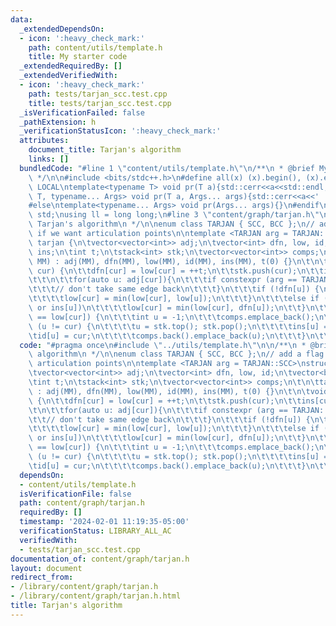 ```yaml
---
data:
  _extendedDependsOn:
  - icon: ':heavy_check_mark:'
    path: content/utils/template.h
    title: My starter code
  _extendedRequiredBy: []
  _extendedVerifiedWith:
  - icon: ':heavy_check_mark:'
    path: tests/tarjan_scc.test.cpp
    title: tests/tarjan_scc.test.cpp
  _isVerificationFailed: false
  _pathExtension: h
  _verificationStatusIcon: ':heavy_check_mark:'
  attributes:
    document_title: Tarjan's algorithm
    links: []
  bundledCode: "#line 1 \"content/utils/template.h\"\n/**\n * @brief My starter code\n\
    \ */\n\n#include <bits/stdc++.h>\n#define all(x) (x).begin(), (x).end()\n\n#ifdef\
    \ LOCAL\ntemplate<typename T> void pr(T a){std::cerr<<a<<std::endl;}\ntemplate<typename\
    \ T, typename... Args> void pr(T a, Args... args){std::cerr<<a<<' ',pr(args...);}\n\
    #else\ntemplate<typename... Args> void pr(Args... args){}\n#endif\n\nusing namespace\
    \ std;\nusing ll = long long;\n#line 3 \"content/graph/tarjan.h\"\n\n/**\n * @brief\
    \ Tarjan's algorithm\n */\n\nenum class TARJAN { SCC, BCC };\n// add a flag for\
    \ if we want articulation points\n\ntemplate <TARJAN arg = TARJAN::SCC>\nstruct\
    \ tarjan {\n\tvector<vector<int>> adj;\n\tvector<int> dfn, low, id;\n\tvector<bool>\
    \ ins;\n\tint t;\n\tstack<int> stk;\n\tvector<vector<int>> comps;\n\t\n\ttarjan(int\
    \ MM) : adj(MM), dfn(MM), low(MM), id(MM), ins(MM), t(0) {}\n\t\n\tvoid dfs(int\
    \ cur) {\n\t\tdfn[cur] = low[cur] = ++t;\n\t\tstk.push(cur);\n\t\tins[cur] = 1;\n\
    \t\t\n\t\tfor(auto u: adj[cur]){\n\t\t\tif constexpr (arg == TARJAN::BCC) {\n\t\
    \t\t\t// don't take same edge back\n\t\t\t}\n\t\t\tif (!dfn[u]) {\n\t\t\t\tdfs(u);\n\
    \t\t\t\tlow[cur] = min(low[cur], low[u]);\n\t\t\t}\n\t\t\telse if (arg == TARJAN::BCC\
    \ or ins[u])\n\t\t\t\tlow[cur] = min(low[cur], dfn[u]);\n\t\t}\n\t\t\n\t\tif (dfn[cur]\
    \ == low[cur]) {\n\t\t\tint u = -1;\n\t\t\tcomps.emplace_back();\n\t\t\twhile\
    \ (u != cur) {\n\t\t\t\tu = stk.top(); stk.pop();\n\t\t\t\tins[u] = 0;\n\t\t\t\
    \tid[u] = cur;\n\t\t\t\tcomps.back().emplace_back(u);\n\t\t\t}\n\t\t}\n\t}\n};\n"
  code: "#pragma once\n#include \"../utils/template.h\"\n\n/**\n * @brief Tarjan's\
    \ algorithm\n */\n\nenum class TARJAN { SCC, BCC };\n// add a flag for if we want\
    \ articulation points\n\ntemplate <TARJAN arg = TARJAN::SCC>\nstruct tarjan {\n\
    \tvector<vector<int>> adj;\n\tvector<int> dfn, low, id;\n\tvector<bool> ins;\n\
    \tint t;\n\tstack<int> stk;\n\tvector<vector<int>> comps;\n\t\n\ttarjan(int MM)\
    \ : adj(MM), dfn(MM), low(MM), id(MM), ins(MM), t(0) {}\n\t\n\tvoid dfs(int cur)\
    \ {\n\t\tdfn[cur] = low[cur] = ++t;\n\t\tstk.push(cur);\n\t\tins[cur] = 1;\n\t\
    \t\n\t\tfor(auto u: adj[cur]){\n\t\t\tif constexpr (arg == TARJAN::BCC) {\n\t\t\
    \t\t// don't take same edge back\n\t\t\t}\n\t\t\tif (!dfn[u]) {\n\t\t\t\tdfs(u);\n\
    \t\t\t\tlow[cur] = min(low[cur], low[u]);\n\t\t\t}\n\t\t\telse if (arg == TARJAN::BCC\
    \ or ins[u])\n\t\t\t\tlow[cur] = min(low[cur], dfn[u]);\n\t\t}\n\t\t\n\t\tif (dfn[cur]\
    \ == low[cur]) {\n\t\t\tint u = -1;\n\t\t\tcomps.emplace_back();\n\t\t\twhile\
    \ (u != cur) {\n\t\t\t\tu = stk.top(); stk.pop();\n\t\t\t\tins[u] = 0;\n\t\t\t\
    \tid[u] = cur;\n\t\t\t\tcomps.back().emplace_back(u);\n\t\t\t}\n\t\t}\n\t}\n};\n"
  dependsOn:
  - content/utils/template.h
  isVerificationFile: false
  path: content/graph/tarjan.h
  requiredBy: []
  timestamp: '2024-02-01 11:19:35-05:00'
  verificationStatus: LIBRARY_ALL_AC
  verifiedWith:
  - tests/tarjan_scc.test.cpp
documentation_of: content/graph/tarjan.h
layout: document
redirect_from:
- /library/content/graph/tarjan.h
- /library/content/graph/tarjan.h.html
title: Tarjan's algorithm
---
```

